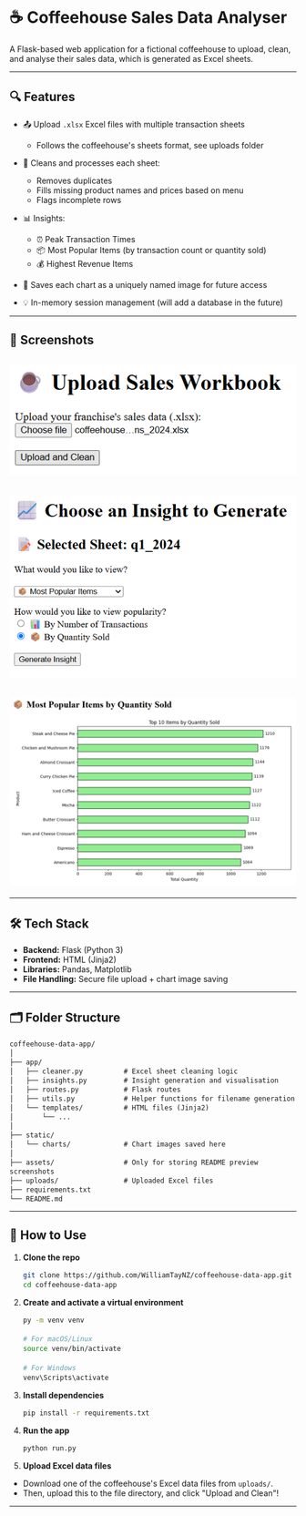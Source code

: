 # ☕ Coffeehouse Sales Data Analyser

A Flask-based web application for a fictional coffeehouse to upload, clean, and analyse their sales data, which is generated as Excel sheets.

---

## 🔍 Features

- 📤 Upload `.xlsx` Excel files with multiple transaction sheets
  - Follows the coffeehouse's sheets format, see uploads folder

- 🧼 Cleans and processes each sheet:
  - Removes duplicates
  - Fills missing product names and prices based on menu
  - Flags incomplete rows
- 📊 Insights:
  - ⏰ Peak Transaction Times
  - 📦 Most Popular Items (by transaction count or quantity sold)
  - 💰 Highest Revenue Items
- 📁 Saves each chart as a uniquely named image for future access
- 💡 In-memory session management (will add a database in the future)

---

## 📸 Screenshots

![Upload Page](assets/preview_image_1.png)
---
![Cleaning Summary](assets/preview_image_2.png)
---
![Sheet Selection](assets/preview_image_3.png)
---

---

## 🛠 Tech Stack

- **Backend:** Flask (Python 3)
- **Frontend:** HTML (Jinja2)
- **Libraries:** Pandas, Matplotlib
- **File Handling:** Secure file upload + chart image saving

---

## 🗂 Folder Structure

```
coffeehouse-data-app/
│
├── app/
│   ├── cleaner.py          # Excel sheet cleaning logic
│   ├── insights.py         # Insight generation and visualisation
│   ├── routes.py           # Flask routes
│   ├── utils.py            # Helper functions for filename generation
│   └── templates/          # HTML files (Jinja2)
│       └── ...
│
├── static/
│   └── charts/             # Chart images saved here
│
├── assets/                 # Only for storing README preview screenshots 
├── uploads/                # Uploaded Excel files
├── requirements.txt
└── README.md
```

---

## 🚀 How to Use

1. **Clone the repo**
   ```bash
   git clone https://github.com/WilliamTayNZ/coffeehouse-data-app.git
   cd coffeehouse-data-app
   ```

2. **Create and activate a virtual environment**
   ```bash
   py -m venv venv

   # For macOS/Linux
   source venv/bin/activate

   # For Windows
   venv\Scripts\activate
   ```

3. **Install dependencies**
   ```bash
   pip install -r requirements.txt
   ```

4. **Run the app**
   ```bash
   python run.py
   ```

5. **Upload Excel data files**

- Download one of the coffeehouse's Excel data files from `uploads/`. 
- Then, upload this to the file directory, and click "Upload and Clean"!

---